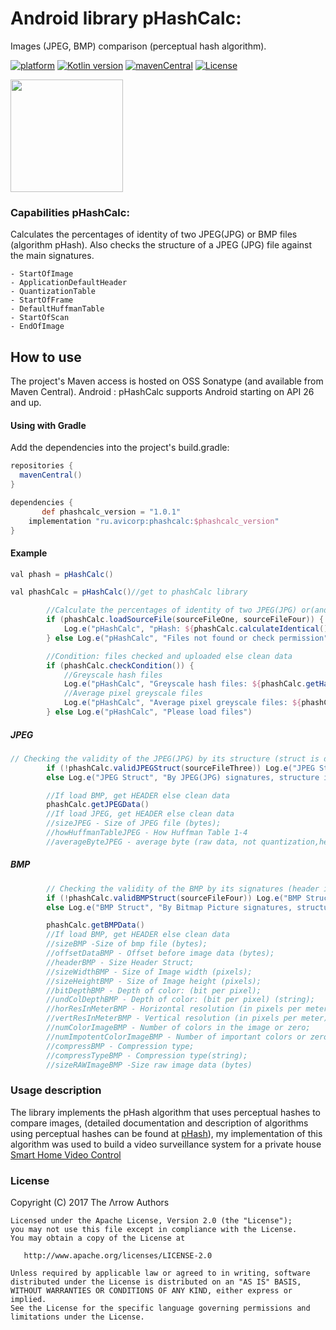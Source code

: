 # Android library pHashCalc:
Images (JPEG, BMP) comparison (perceptual hash algorithm).

[![platform](https://img.shields.io/badge/platform-Android-yellow.svg)](https://www.android.com)
[![Kotlin version](https://img.shields.io/badge/Kotlin-1.7.20-blue)]([https://kotlinlang.org/docs/whatsnew16.html](https://kotlinlang.org/docs/whatsnew1720.html))
[![mavenCentral](https://img.shields.io/badge/download_Maven-v1.0.1-red)](https://search.maven.org/search?q=ru.avicorp.phashcalc)
[![License](https://img.shields.io/badge/License-Apache%202.0-blue.svg)](https://www.apache.org/licenses/LICENSE-2.0)


<img align="center" src="https://github.com/avbase/pHashCalc/blob/main/phashResult.gif" height="180" style="max-width: 50%; display: inline-block;" data-target="animated-image.originalImage">



###  Capabilities pHashCalc: 

Сalculates the percentages of identity of two JPEG(JPG) or BMP files (algorithm pHash).
Also checks the structure of a JPEG (JPG) file against the main signatures.

    - StartOfImage
    - ApplicationDefaultHeader
    - QuantizationTable
    - StartOfFrame
    - DefaultHuffmanTable
    - StartOfScan
    - EndOfImage

## How to use

The project's Maven access is hosted on OSS Sonatype (and available from Maven Central).
Android : pHashCalc supports Android starting on API 26 and up.

#### Using with Gradle

Add the dependencies into the project's build.gradle:
```groovy
repositories {
  mavenCentral()
}

dependencies {
       def phashcalc_version = "1.0.1"
    implementation "ru.avicorp:phashcalc:$phashcalc_version"
}
```

#### Example

```groovy
val phash = pHashCalc()

val phashCalc = pHashCalc()//get to phashCalc library

        //Сalculate the percentages of identity of two JPEG(JPG) or(and) BMP files (algorithm pHash)
        if (phashCalc.loadSourceFile(sourceFileOne, sourceFileFour)) {
            Log.e("pHashCalc", "pHash: ${phashCalc.calculateIdentical()}%")
        } else Log.e("pHashCalc", "Files not found or check permission")

        //Condition: files checked and uploaded else clean data
        if (phashCalc.checkCondition()) {
            //Greyscale hash files
            Log.e("pHashCalc", "Greyscale hash files: ${phashCalc.getHashOne()} vs ${phashCalc.getHashTwo()}")
            //Average pixel greyscale files
            Log.e("pHashCalc", "Average pixel greyscale files: ${phashCalc.getAveragePixelOne()} vs  ${phashCalc.getAveragePixelTwo()}")
        } else Log.e("pHashCalc", "Please load files")

```
##### JPEG
```groovy
// Checking the validity of the JPEG(JPG) by its structure (struct is displayed in the log)
        if (!phashCalc.validJPEGStruct(sourceFileThree)) Log.e("JPEG Struct", "This file is not JPEG(JPG)")
        else Log.e("JPEG Struct", "By JPEG(JPG) signatures, structure is correct")

        //If load BMP, get HEADER else clean data
        phashCalc.getJPEGData()
        //If load JPEG, get HEADER else clean data
        //sizeJPEG - Size of JPEG file (bytes);
        //howHuffmanTableJPEG - How Huffman Table 1-4
        //averageByteJPEG - average byte (raw data, not quantization,header,haffman)
```
##### BMP
```groovy
        // Checking the validity of the BMP by its signatures (header is displayed in the log)
        if (!phashCalc.validBMPStruct(sourceFileFour)) Log.e("BMP Struct", "This file is not BMP")
        else Log.e("BMP Struct", "By Bitmap Picture signatures, structure is correct")

        phashCalc.getBMPData()
        //If load BMP, get HEADER else clean data
        //sizeBMP -Size of bmp file (bytes);
        //offsetDataBMP - Offset before image data (bytes);
        //headerBMP - Size Header Struct;
        //sizeWidthBMP - Size of Image width (pixels);
        //sizeHeightBMP - Size of Image height (pixels);
        //bitDepthBMP - Depth of color: (bit per pixel);
        //undColDepthBMP - Depth of color: (bit per pixel) (string);
        //horResInMeterBMP - Horizontal resolution (in pixels per meter);
        //vertResInMeterBMP - Vertical resolution (in pixels per meter);
        //numColorImageBMP - Number of colors in the image or zero;
        //numImpotentColorImageBMP - Number of important colors or zero;
        //compressBMP - Compression type;
        //compressTypeBMP - Compression type(string);
        //sizeRAWImageBMP -Size raw image data (bytes)
```



### Usage description

The library implements the pHash algorithm that uses perceptual hashes to compare images, (detailed documentation and description of algorithms using perceptual hashes can be found at [pHash](https://pHash.org)), my implementation of this algorithm was used to build a video surveillance system for a private house [Smart Home Video Control](https://avicorp.ru)

### License

 Copyright (C) 2017 The Λrrow Authors

    Licensed under the Apache License, Version 2.0 (the "License");
    you may not use this file except in compliance with the License.
    You may obtain a copy of the License at

       http://www.apache.org/licenses/LICENSE-2.0

    Unless required by applicable law or agreed to in writing, software
    distributed under the License is distributed on an "AS IS" BASIS,
    WITHOUT WARRANTIES OR CONDITIONS OF ANY KIND, either express or implied.
    See the License for the specific language governing permissions and
    limitations under the License.